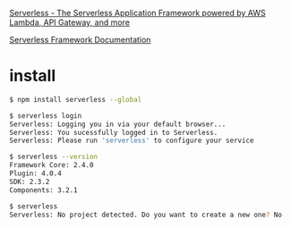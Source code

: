 [Serverless - The Serverless Application Framework powered by AWS Lambda, API Gateway, and more](https://serverless.com/)

[Serverless Framework Documentation](https://serverless.com/framework/docs/)

# install

```sh
$ npm install serverless --global

$ serverless login
Serverless: Logging you in via your default browser...
Serverless: You sucessfully logged in to Serverless.
Serverless: Please run 'serverless' to configure your service

$ serverless --version
Framework Core: 2.4.0
Plugin: 4.0.4
SDK: 2.3.2
Components: 3.2.1

$ serverless
Serverless: No project detected. Do you want to create a new one? No


```
